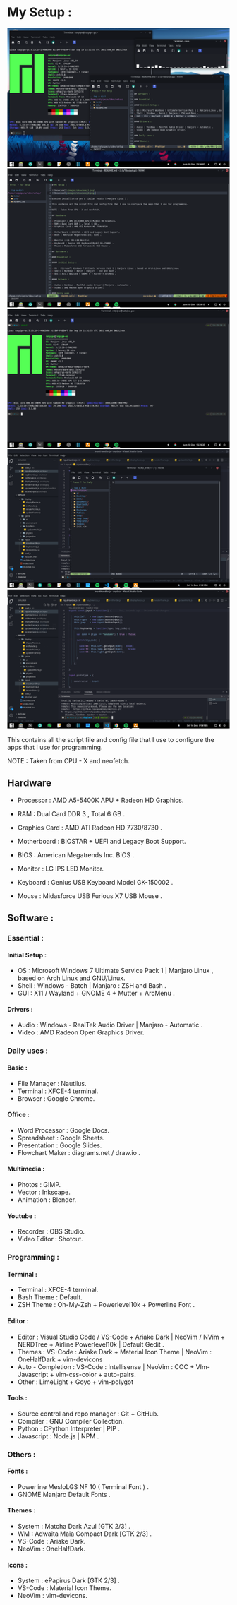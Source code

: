# My Setup :

![Showcase_1](/images/showcase_1.png)
![Showcase_2](/images/showcase_2.png)
![Showcase_3](/images/showcase_3.png)
![Showcase_4](/images/showcase_4.png)
![Showcase_5](/images/showcase_5.png)

This contains all the script file and config file that I use to configure the apps that I use for programming.

NOTE : Taken from CPU - X and neofetch.

## Hardware

- Processor : AMD A5-5400K APU + Radeon HD Graphics.
- RAM : Dual Card DDR 3 , Total 6 GB .
- Graphics Card : AMD ATI Radeon HD 7730/8730 .

- Motherboard : BIOSTAR + UEFI and Legacy Boot Support.
- BIOS : American Megatrends Inc. BIOS .

- Monitor : LG IPS LED Monitor.
- Keyboard : Genius USB Keyboard Model GK-150002 .
- Mouse : Midasforce USB Furious X7 USB Mouse .

## Software :

### Essential :

#### Initial Setup :

- OS : Microsoft Windows 7 Ultimate Service Pack 1 | Manjaro Linux , based on Arch Linux and GNU/Linux.
- Shell : Windows - Batch | Manjaro : ZSH and Bash .
- GUI : X11 / Wayland + GNOME 4 + Mutter + ArcMenu .

#### Drivers :

- Audio : Windows - RealTek Audio Driver | Manjaro - Automatic .
- Video : AMD Radeon Open Graphics Driver.

### Daily uses :

#### Basic :

- File Manager : Nautilus.
- Terminal : XFCE-4 terminal.
- Browser : Google Chrome.

#### Office :

- Word Processor : Google Docs.
- Spreadsheet : Google Sheets.
- Presentation : Google Slides.
- Flowchart Maker : diagrams.net / draw.io .

#### Multimedia :

- Photos : GIMP.
- Vector : Inkscape.
- Animation : Blender.

#### Youtube :

- Recorder : OBS Studio.
- Video Editor : Shotcut.

### Programming :

#### Terminal :

- Terminal : XFCE-4 terminal.
- Bash Theme : Default.
- ZSH Theme : Oh-My-Zsh + Powerlevel10k + Powerline Font .

#### Editor :

- Editor : Visual Studio Code / VS-Code + Ariake Dark | NeoVim / NVim + NERDTree + Airline Powerlevel10k | Default Gedit . 
- Themes : VS-Code : Ariake Dark + Material Icon Theme | NeoVim : OneHalfDark + vim-devicons 
- Auto - Completion : VS-Code : Intellisense | NeoVim : COC + VIm-Javascript + vim-css-color + auto-pairs.
- Other : LimeLight + Goyo + vim-polygot

#### Tools :

- Source control and repo manager : Git + GitHub.
- Compiler : GNU Compiler Collection.
- Python : CPython Interpreter | PIP .
- Javascript : Node.js | NPM .

### Others :

#### Fonts :

- Powerline MesloLGS NF 10 ( Terminal Font ) .
- GNOME Manjaro Default Fonts .

#### Themes :

- System : Matcha Dark Azul [GTK 2/3] .
- WM : Adwaita Maia Compact Dark [GTK 2/3] .
- VS-Code : Ariake Dark.
- NeoVim : OneHalfDark.

#### Icons :

- System : ePapirus Dark [GTK 2/3] .
- VS-Code : Material Icon Theme.
- NeoVim : vim-devicons.
